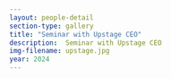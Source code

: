 ```yaml
---
layout: people-detail
section-type: gallery
title: "Seminar with Upstage CEO"
description:  Seminar with Upstage CEO
img-filename: upstage.jpg
year: 2024
---
```

